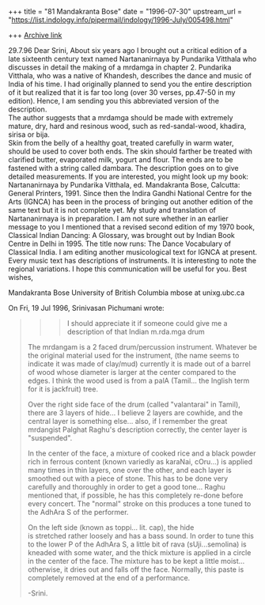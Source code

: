 +++
title = "81 Mandakranta Bose"
date = "1996-07-30"
upstream_url = "https://list.indology.info/pipermail/indology/1996-July/005498.html"

+++
[Archive link](https://list.indology.info/pipermail/indology/1996-July/005498.html)

29.7.96
Dear Srini,
About six years ago I brought out a critical edition of a late sixteenth 
century text named Nartananirnaya by Pundarika Vitthala who discusses in detail 
the making of a mrdamga in chapter 2.  Pundarika Vitthala, who was a native of 
Khandesh, describes the dance and music of India of his time.  I had originally 
planned to send you the entire description of it but realized that it is far too long 
(over 30 verses, pp.47-50 in my edition).  Hence, I am sending you this 
abbreviated version of the description.  
The author suggests that a mrdamga should be made with extremely mature, 
dry, hard and resinous wood, such as red-sandal-wood, khadira, sirisa or bija.  
Skin from the belly of a healthy goat, treated carefully in warm water, should be 
used to cover both ends.  The skin should farther be treated with clarified 
butter, evaporated milk, yogurt and flour.  The ends are to be fastened with a string 
called dambara.  The description goes on to give detailed measurements.  If you 
are interested, you might look up my book:  Nartananirnaya by Pundarika Vitthala, 
ed. Mandakranta Bose, Calcutta: General Printers, 1991.  Since then the Indira 
Gandhi National Centre for the Arts (IGNCA) has been in the process of bringing out 
another edition of the same text but it is not complete yet.  My study and 
translation of Nartananirnaya is in preparation. 
I am not sure whether in an earlier message to you I mentioned that a 
revised second edition of my 1970 book, Classical Indian Dancing:  A Glossary, was 
brought out by Indian Book Centre in Delhi in 1995.  The title now runs:  The 
Dance Vocabulary of Classical India.  I am editing another musicological text for 
IGNCA at present.  Every music text has descriptions of instruments.  It is 
interesting to note the regional variations.
I hope this communication will be useful for you. 
Best wishes,

Mandakranta Bose
University of British Columbia
mbose at unixg.ubc.ca


On Fri, 19 Jul 1996, Srinivasan Pichumani wrote:

> >>I should appreciate it if someone could give me a
> >>description of that Indian m.rda.mga drum 
> 
> The mrdangam is a 2 faced drum/percussion instrument.
> Whatever be the original material used for the instrument,
> (the name seems to indicate it was made of clay/mud)
> currently it is made out of a barrel of wood whose 
> diameter is larger at the center compared to the edges.
> I think the wood used is from a palA (Tamil... the Inglish
> term for it is jackfruit) tree.
> 
> Over the right side face of the drum (called "valantarai" 
> in Tamil), there are 3 layers of hide... I believe 2 layers 
> are cowhide, and the central layer is something else... also, 
> if I remember the great mrdangist Palghat Raghu's description 
> correctly, the center layer is "suspended".  
> 
> In the center of the face, a mixture of cooked rice and a
> black powder rich in ferrous content (known variedly as
> karaNai, cOru...) is applied many times in thin layers, 
> one over the other, and each layer is smoothed out with 
> a piece of stone.  This has to be done very carefully
> and thoroughly in order to get a good tone... Raghu mentioned 
> that, if possible, he has this completely re-done before 
> every concert.  The "normal" stroke on this produces a 
> tone tuned to the AdhAra S of the performer. 
> 
> On the left side (known as toppi... lit. cap), the hide  
> is stretched rather loosely and has a bass sound.  In order
> to tune this to the lower P of the AdhAra S, a little bit 
> of rava (sUji...semolina) is kneaded with some water, and 
> the thick mixture is applied in a circle in the center of 
> the face.  The mixture has to be kept a little moist... 
> otherwise, it dries out and falls off the face.  Normally, 
> this paste is completely removed at the end of a performance.
> 
> -Srini.
> 
> 




